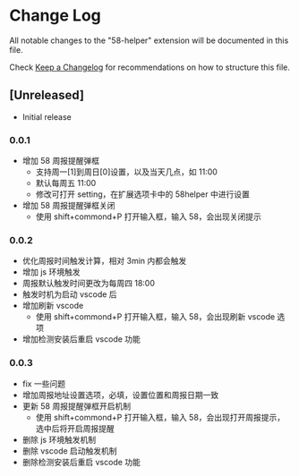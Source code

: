 # Change Log

All notable changes to the "58-helper" extension will be documented in this file.

Check [Keep a Changelog](http://keepachangelog.com/) for recommendations on how to structure this file.

## [Unreleased]

- Initial release

### 0.0.1

- 增加 58 周报提醒弹框
  - 支持周一[1]到周日[0]设置，以及当天几点，如 11:00
  - 默认每周五 11:00
  - 修改可打开 setting，在扩展选项卡中的 58helper 中进行设置
- 增加 58 周报提醒弹框关闭
  - 使用 shift+commond+P 打开输入框，输入 58，会出现关闭提示

### 0.0.2

- 优化周报时间触发计算，相对 3min 内都会触发
- 增加 js 环境触发
- 周报默认触发时间更改为每周四 18:00
- 触发时机为启动 vscode 后
- 增加刷新 vscode
  - 使用 shift+commond+P 打开输入框，输入 58，会出现刷新 vscode 选项
- 增加检测安装后重启 vscode 功能

### 0.0.3

- fix 一些问题
- 增加周报地址设置选项，必填，设置位置和周报日期一致
- 更新 58 周报提醒弹框开启机制
  - 使用 shift+commond+P 打开输入框，输入 58，会出现打开周报提示，选中后将开启周报提醒
- 删除 js 环境触发机制
- 删除 vscode 启动触发机制
- 删除检测安装后重启 vscode 功能